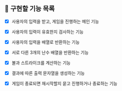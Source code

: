 ## 📝 구현할 기능 목록

- [x] 사용자의 입력을 받고, 게임을 진행하는 메인 기능

- [x] 사용자의 입력이 유효한지 검사하는 기능

- [x] 사용자의 입력을 배열로 반환하는 기능

- [x] 서로 다른 3개의 난수 배열을 반환하는 기능

- [x] 볼과 스트라이크를 계산하는 기능

- [x] 결과에 따른 출력 문자열을 생성하는 기능

- [x] 게임이 종료되면 재시작할지 묻고 진행하거나 종료하는 기능
